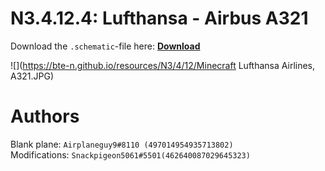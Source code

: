 # N3.4.12.4: Lufthansa - Airbus A321

Download the `.schematic`-file here: **[Download](https://bte-n.github.io/resources/N3/4/12/Lufthansa_Airlines_A321.schematic)**

![](https://bte-n.github.io/resources/N3/4/12/Minecraft Lufthansa Airlines, A321.JPG) 

# Authors

Blank plane: `Airplaneguy9#8110 (497014954935713802)`    
Modifications: `Snackpigeon5061#5501(462640087029645323)`
 
